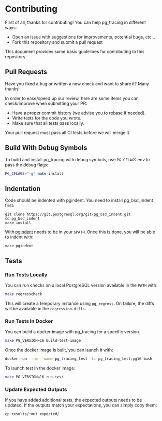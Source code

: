 # Contributing

First of all, thanks for contributing! You can help pg_tracing in different ways:

- Open an [issue](https://github.com/DataDog/pg_tracing/issues) with suggestions for improvements, potential bugs, etc...
- Fork this repository and submit a pull request

This document provides some basic guidelines for contributing to this repository.

## Pull Requests

Have you fixed a bug or written a new check and want to share it? Many thanks!

In order to ease/speed up our review, here are some items you can check/improve
when submitting your PR:

* Have a proper commit history (we advise you to rebase if needed).
* Write tests for the code you wrote.
* Make sure that all tests pass locally.

Your pull request must pass all CI tests before we will merge it.

## Build With Debug Symbols

To build and install pg_tracing with debug symbols, use `PG_CFLAGS` env to pass the debug flags:

```bash
PG_CFLAGS="-g" make install
```

## Indentation

Code should be indented with pgindent. You need to install pg_bsd_indent first:

```
git clone https://git.postgresql.org/git/pg_bsd_indent.git
cd pg_bsd_indent
make install
```

With [pgindent](https://github.com/postgres/postgres/blob/master/src/tools/pgindent/pgindent) needs to be in your `$PATH`. Once this is done, you will be able to indent with:

```
make pgindent
```

## Tests

### Run Tests Locally

You can run checks on a local PostgreSQL version available in the `PATH` with:

```bash
make regresscheck
```

This will create a temporary instance using `pg_regress`. On failure, the diffs will be available in the `regression.diffs`.

### Run Tests In Docker

You can build a docker image with pg_tracing for a specific version.

```bash
make PG_VERSION=16 build-test-image
```

Once the docker image is built, you can launch it with:

```bash
docker run --rm --name pg_tracing_test -ti pg_tracing_test:pg16 bash
```

To launch test in the docker image:

```bash
make PG_VERSION=16 run-test
```

### Update Expected Outputs

If you have added additional tests, the expected outputs needs to be updated. If the outputs match your expectations, you can simply copy them:

```bash
cp results/*out expected/
```
